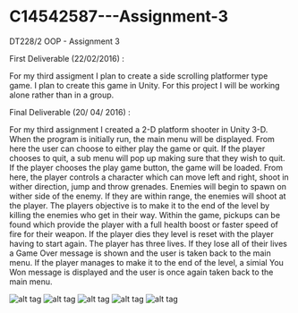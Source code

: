 # C14542587---Assignment-3
DT228/2 OOP - Assignment 3


First Deliverable (22/02/2016) : 

For my third assigment I plan to create a side scrolling platformer type game. 
I plan to create this game in Unity. For this project I will be working alone rather than in a group.




Final Deliverable (20/ 04/ 2016) :

For my third assignment I created a 2-D platform shooter in Unity 3-D.
When the program is initially run, the main menu will be displayed. From here the user can choose to 
either play the game or quit. If the player chooses to quit, a sub menu will pop up making sure that they
wish to quit. If the player chooses the play game button, the game will be loaded. From here, the player controls
a character which can move left and right, shoot in wither direction, jump and throw grenades. Enemies will begin
to spawn on wither side of the enemy. If they are within range, the enemies will shoot at the player. The players 
objective is to make it to the end of the level by killing the enemies who get in their way. Within the game, pickups
can be found which provide the player with a full health boost or faster speed of fire for their weapon. If the player dies
they level is reset with the player having to start again. The player has three lives. If they lose all of their lives a Game Over
message is shown and the user is taken back to the main menu. If the player manages to make it to the end of the level, a simial You 
Won message is displayed and the user is once again taken back to the main menu.


![alt tag](https://github.com/ColmBreen/C14542587---Assignment-3/tree/master/data/MainMenu.png)
![alt tag](https://github.com/ColmBreen/C14542587---Assignment-3/tree/master/data/SubMainMenu.png)
![alt tag](https://github.com/ColmBreen/C14542587---Assignment-3/tree/master/data/GamePlay.png)
![alt tag](https://github.com/ColmBreen/C14542587---Assignment-3/tree/master/data/GameOver.png)
![alt tag](https://github.com/ColmBreen/C14542587---Assignment-3/tree/master/data/WinGame.png)